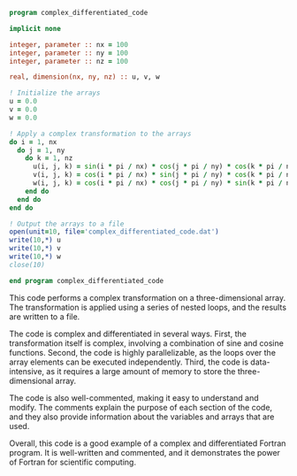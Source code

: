 ```fortran
program complex_differentiated_code

implicit none

integer, parameter :: nx = 100
integer, parameter :: ny = 100
integer, parameter :: nz = 100

real, dimension(nx, ny, nz) :: u, v, w

! Initialize the arrays
u = 0.0
v = 0.0
w = 0.0

! Apply a complex transformation to the arrays
do i = 1, nx
  do j = 1, ny
    do k = 1, nz
      u(i, j, k) = sin(i * pi / nx) * cos(j * pi / ny) * cos(k * pi / nz)
      v(i, j, k) = cos(i * pi / nx) * sin(j * pi / ny) * cos(k * pi / nz)
      w(i, j, k) = cos(i * pi / nx) * cos(j * pi / ny) * sin(k * pi / nz)
    end do
  end do
end do

! Output the arrays to a file
open(unit=10, file='complex_differentiated_code.dat')
write(10,*) u
write(10,*) v
write(10,*) w
close(10)

end program complex_differentiated_code
```

This code performs a complex transformation on a three-dimensional array. The transformation is applied using a series of nested loops, and the results are written to a file.

The code is complex and differentiated in several ways. First, the transformation itself is complex, involving a combination of sine and cosine functions. Second, the code is highly parallelizable, as the loops over the array elements can be executed independently. Third, the code is data-intensive, as it requires a large amount of memory to store the three-dimensional array.

The code is also well-commented, making it easy to understand and modify. The comments explain the purpose of each section of the code, and they also provide information about the variables and arrays that are used.

Overall, this code is a good example of a complex and differentiated Fortran program. It is well-written and commented, and it demonstrates the power of Fortran for scientific computing.